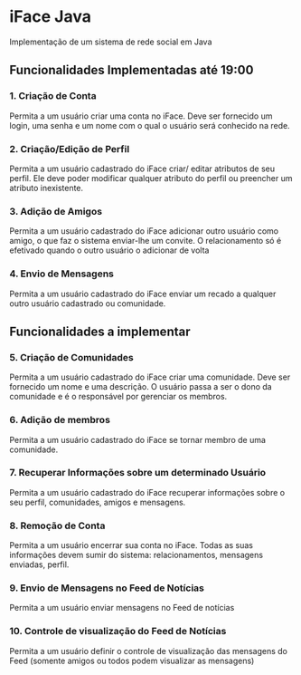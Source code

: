 # iFace Java

Implementação de um sistema de rede social em Java

## Funcionalidades Implementadas até 19:00

### 1. Criação de Conta
Permita a um usuário criar uma conta no iFace.
Deve ser fornecido um login, uma senha e um nome
com o qual o usuário será conhecido na rede.

### 2. Criação/Edição de Perfil
Permita a um usuário cadastrado do iFace criar/
editar atributos de seu perfil. Ele deve poder
modificar qualquer atributo do perfil ou preencher
um atributo inexistente.

### 3. Adição de Amigos
Permita a um usuário cadastrado do iFace adicionar
outro usuário como amigo, o que faz o sistema
enviar-lhe um convite. O relacionamento só é
efetivado quando o outro usuário o adicionar de
volta

### 4. Envio de Mensagens
Permita a um usuário cadastrado do iFace enviar
um recado a qualquer outro usuário cadastrado ou
comunidade.

## Funcionalidades a implementar


### 5. Criação de Comunidades
Permita a um usuário cadastrado do iFace criar uma
comunidade. Deve ser fornecido um nome e uma
descrição. O usuário passa a ser o dono da
comunidade e é o responsável por gerenciar os
membros.

### 6. Adição de membros
Permita a um usuário cadastrado do iFace se tornar
membro de uma comunidade.

### 7. Recuperar Informações sobre um determinado Usuário
Permita a um usuário cadastrado do iFace recuperar
informações sobre o seu perfil, comunidades,
amigos e mensagens.

### 8. Remoção de Conta
Permita a um usuário encerrar sua conta no iFace.
Todas as suas informações devem sumir do sistema:
relacionamentos, mensagens enviadas, perfil.

### 9. Envio de Mensagens no Feed de Notícias
Permita a um usuário enviar mensagens no Feed de
notícias

### 10. Controle de visualização do Feed de Notícias
Permita a um usuário definir o controle de
visualização das mensagens do Feed (somente
amigos ou todos podem visualizar as mensagens)